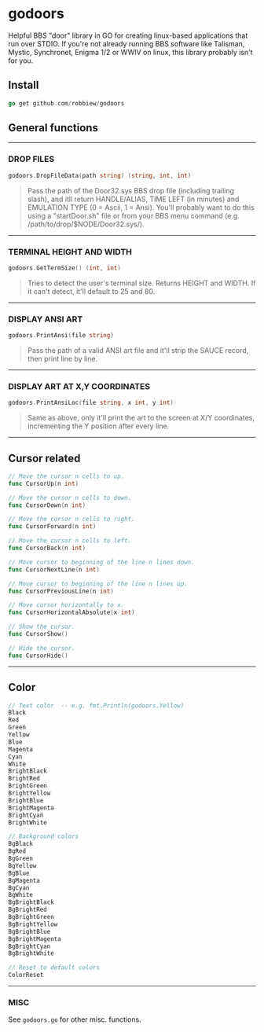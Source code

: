 # godoors

Helpful BBS "door" library in GO for creating linux-based applications that run over STDIO. If you're not already running BBS software like Talisman, Mystic, Synchronet, Enigma 1/2 or WWIV on linux, this library probably isn't for you.

## Install
```go
go get github.com/robbiew/godoors
```

## General functions

***

### DROP FILES

```go 
godoors.DropFileData(path string) (string, int, int)
```

> Pass the path of the Door32.sys BBS drop file (including trailing slash), and itll return HANDLE/ALIAS, TIME LEFT (in minutes) and EMULATION TYPE (0 = Ascii, 1 = Ansi). You'll probably want to do this using a "startDoor.sh" file or from your BBS menu command (e.g. /path/to/drop/$NODE/Door32.sys/).

***
 
### TERMINAL HEIGHT AND WIDTH
```go
godoors.GetTermSize() (int, int)
```

> Tries to detect the user's terminal size. Returns HEIGHT and WIDTH. If it can't detect, it'll default to 25 and 80.

***
### DISPLAY ANSI ART
```go
godoors.PrintAnsi(file string)
```

> Pass the path of a valid ANSI art file and it'll strip the SAUCE record, then print line by line.

***
### DISPLAY ART AT X,Y COORDINATES
```go
godoors.PrintAnsiLoc(file string, x int, y int)
```

> Same as above, only it'll print the art to the screen at X/Y coordinates, incrementing the Y position after every line.

***

## Cursor related

```go
// Move the cursor n cells to up.
func CursorUp(n int) 

// Move the cursor n cells to down.
func CursorDown(n int) 

// Move the cursor n cells to right.
func CursorForward(n int) 

// Move the cursor n cells to left.
func CursorBack(n int) 

// Move cursor to beginning of the line n lines down.
func CursorNextLine(n int) 

// Move cursor to beginning of the line n lines up.
func CursorPreviousLine(n int) 

// Move cursor horizontally to x.
func CursorHorizontalAbsolute(x int) 

// Show the cursor.
func CursorShow() 

// Hide the cursor.
func CursorHide()
```
***
## Color
```go
// Text color  -- e.g. fmt.Println(godoors.Yellow)
Black         
Red          
Green         
Yellow     
Blue        
Magenta      
Cyan         
White         
BrightBlack   
BrightRed    
BrightGreen   
BrightYellow  
BrightBlue    
BrightMagenta 
BrightCyan    
BrightWhite   

// Background colors
BgBlack        
BgRed          
BgGreen        
BgYellow       
BgBlue          
BgMagenta       
BgCyan          
BgWhite         
BgBrightBlack   
BgBrightRed     
BgBrightGreen   
BgBrightYellow  
BgBrightBlue    
BgBrightMagenta 
BgBrightCyan    
BgBrightWhite   

// Reset to default colors
ColorReset 
```
***
### MISC
See ```godoors.go``` for other misc. functions.